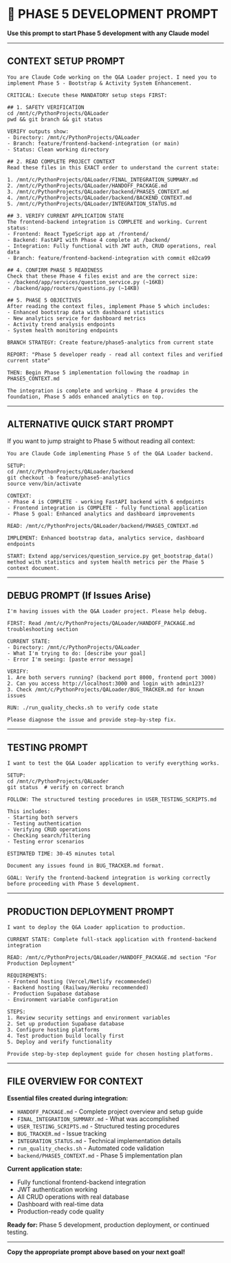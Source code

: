 # 🚀 PHASE 5 DEVELOPMENT PROMPT

**Use this prompt to start Phase 5 development with any Claude model**

---

## CONTEXT SETUP PROMPT

```
You are Claude Code working on the Q&A Loader project. I need you to implement Phase 5 - Bootstrap & Activity System Enhancement.

CRITICAL: Execute these MANDATORY setup steps FIRST:

## 1. SAFETY VERIFICATION
cd /mnt/c/PythonProjects/QALoader
pwd && git branch && git status

VERIFY outputs show:
- Directory: /mnt/c/PythonProjects/QALoader  
- Branch: feature/frontend-backend-integration (or main)
- Status: Clean working directory

## 2. READ COMPLETE PROJECT CONTEXT
Read these files in this EXACT order to understand the current state:

1. /mnt/c/PythonProjects/QALoader/FINAL_INTEGRATION_SUMMARY.md
2. /mnt/c/PythonProjects/QALoader/HANDOFF_PACKAGE.md  
3. /mnt/c/PythonProjects/QALoader/backend/PHASE5_CONTEXT.md
4. /mnt/c/PythonProjects/QALoader/backend/BACKEND_CONTEXT.md
5. /mnt/c/PythonProjects/QALoader/INTEGRATION_STATUS.md

## 3. VERIFY CURRENT APPLICATION STATE
The frontend-backend integration is COMPLETE and working. Current status:
- Frontend: React TypeScript app at /frontend/
- Backend: FastAPI with Phase 4 complete at /backend/
- Integration: Fully functional with JWT auth, CRUD operations, real data
- Branch: feature/frontend-backend-integration with commit e82ca99

## 4. CONFIRM PHASE 5 READINESS
Check that these Phase 4 files exist and are the correct size:
- /backend/app/services/question_service.py (~16KB)
- /backend/app/routers/questions.py (~14KB)

## 5. PHASE 5 OBJECTIVES
After reading the context files, implement Phase 5 which includes:
- Enhanced bootstrap data with dashboard statistics
- New analytics service for dashboard metrics  
- Activity trend analysis endpoints
- System health monitoring endpoints

BRANCH STRATEGY: Create feature/phase5-analytics from current state

REPORT: "Phase 5 developer ready - read all context files and verified current state"

THEN: Begin Phase 5 implementation following the roadmap in PHASE5_CONTEXT.md

The integration is complete and working - Phase 4 provides the foundation, Phase 5 adds enhanced analytics on top.
```

---

## ALTERNATIVE QUICK START PROMPT

If you want to jump straight to Phase 5 without reading all context:

```
You are Claude Code implementing Phase 5 of the Q&A Loader backend.

SETUP:
cd /mnt/c/PythonProjects/QALoader/backend
git checkout -b feature/phase5-analytics  
source venv/bin/activate

CONTEXT: 
- Phase 4 is COMPLETE - working FastAPI backend with 6 endpoints
- Frontend integration is COMPLETE - fully functional application
- Phase 5 goal: Enhanced analytics and dashboard improvements

READ: /mnt/c/PythonProjects/QALoader/backend/PHASE5_CONTEXT.md

IMPLEMENT: Enhanced bootstrap data, analytics service, dashboard endpoints

START: Extend app/services/question_service.py get_bootstrap_data() method with statistics and system health metrics per the Phase 5 context document.
```

---

## DEBUG PROMPT (If Issues Arise)

```
I'm having issues with the Q&A Loader project. Please help debug.

FIRST: Read /mnt/c/PythonProjects/QALoader/HANDOFF_PACKAGE.md troubleshooting section

CURRENT STATE:
- Directory: /mnt/c/PythonProjects/QALoader
- What I'm trying to do: [describe your goal]
- Error I'm seeing: [paste error message]

VERIFY:
1. Are both servers running? (backend port 8000, frontend port 3000)
2. Can you access http://localhost:3000 and login with admin123?
3. Check /mnt/c/PythonProjects/QALoader/BUG_TRACKER.md for known issues

RUN: ./run_quality_checks.sh to verify code state

Please diagnose the issue and provide step-by-step fix.
```

---

## TESTING PROMPT

```
I want to test the Q&A Loader application to verify everything works.

SETUP: 
cd /mnt/c/PythonProjects/QALoader
git status  # verify on correct branch

FOLLOW: The structured testing procedures in USER_TESTING_SCRIPTS.md

This includes:
- Starting both servers
- Testing authentication 
- Verifying CRUD operations
- Checking search/filtering
- Testing error scenarios

ESTIMATED TIME: 30-45 minutes total

Document any issues found in BUG_TRACKER.md format.

GOAL: Verify the frontend-backend integration is working correctly before proceeding with Phase 5 development.
```

---

## PRODUCTION DEPLOYMENT PROMPT

```
I want to deploy the Q&A Loader application to production.

CURRENT STATE: Complete full-stack application with frontend-backend integration

READ: /mnt/c/PythonProjects/QALoader/HANDOFF_PACKAGE.md section "For Production Deployment"

REQUIREMENTS:
- Frontend hosting (Vercel/Netlify recommended)
- Backend hosting (Railway/Heroku recommended)  
- Production Supabase database
- Environment variable configuration

STEPS:
1. Review security settings and environment variables
2. Set up production Supabase database
3. Configure hosting platforms
4. Test production build locally first
5. Deploy and verify functionality

Provide step-by-step deployment guide for chosen hosting platforms.
```

---

## FILE OVERVIEW FOR CONTEXT

**Essential files created during integration:**
- `HANDOFF_PACKAGE.md` - Complete project overview and setup guide
- `FINAL_INTEGRATION_SUMMARY.md` - What was accomplished  
- `USER_TESTING_SCRIPTS.md` - Structured testing procedures
- `BUG_TRACKER.md` - Issue tracking
- `INTEGRATION_STATUS.md` - Technical implementation details
- `run_quality_checks.sh` - Automated code validation
- `backend/PHASE5_CONTEXT.md` - Phase 5 implementation plan

**Current application state:**
- Fully functional frontend-backend integration
- JWT authentication working
- All CRUD operations with real database  
- Dashboard with real-time data
- Production-ready code quality

**Ready for:** Phase 5 development, production deployment, or continued testing.

---

**Copy the appropriate prompt above based on your next goal!**